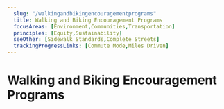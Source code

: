 ```yaml
---
  slug: "/walkingandbikingencouragementprograms"
  title: Walking and Biking Encouragement Programs 
  focusAreas: [Environment,Communities,Transportation]
  principles: [Equity,Sustainability]
  seeOther: [Sidewalk Standards,Complete Streets]
  trackingProgressLinks: [Commute Mode,Miles Driven]
---
```

# Walking and Biking Encouragement Programs